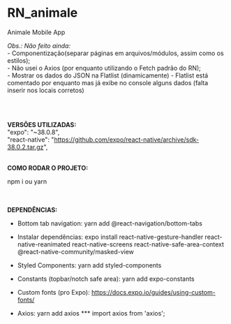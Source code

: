 # RN_animale
Animale Mobile App


*Obs.: Não feito ainda:*<br/>
		- Componentização(separar páginas em arquivos/módulos, assim como os estilos);<br/>
		- Não usei o Axios (por enquanto utilizando o Fetch padrão do RN);<br/>
		- Mostrar os dados do JSON na Flatlist (dinamicamente) - Flatlist está comentado por enquanto mas já exibe no console alguns dados (falta inserir nos locais corretos)<br/>

<br/><br/>

**VERSÕES UTILIZADAS:** <br />
"expo": "~38.0.8",<br />
"react-native": "https://github.com/expo/react-native/archive/sdk-38.0.2.tar.gz",
<br /><br />

**COMO RODAR O PROJETO:**

npm i ou yarn

<br /><br />
**DEPENDÊNCIAS:**

- Bottom tab navigation: 
yarn add @react-navigation/bottom-tabs

- Instalar dependências:
expo install react-native-gesture-handler react-native-reanimated react-native-screens react-native-safe-area-context @react-native-community/masked-view

- Styled Components:
yarn add styled-components

- Constants (topbar/notch safe area):
yarn add expo-constants

- Custom fonts (pro Expo):
https://docs.expo.io/guides/using-custom-fonts/

- Axios:
yarn add axios
*** import axios from 'axios';

